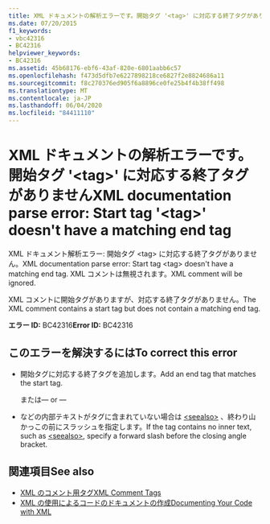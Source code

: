 ```yaml
---
title: XML ドキュメントの解析エラーです。開始タグ '<tag>' に対応する終了タグがありません
ms.date: 07/20/2015
f1_keywords:
- vbc42316
- BC42316
helpviewer_keywords:
- BC42316
ms.assetid: 45b68176-ebf6-43af-820e-6801aabb6c57
ms.openlocfilehash: f473d5dfb7e6227898218ce6827f2e8824686a11
ms.sourcegitcommit: f8c270376ed905f6a8896ce0fe25b4f4b38ff498
ms.translationtype: MT
ms.contentlocale: ja-JP
ms.lasthandoff: 06/04/2020
ms.locfileid: "84411110"
---
```

# <a name="xml-documentation-parse-error-start-tag-tag-doesnt-have-a-matching-end-tag"></a><span data-ttu-id="fae0e-102">XML ドキュメントの解析エラーです。開始タグ '\<tag>' に対応する終了タグがありません</span><span class="sxs-lookup"><span data-stu-id="fae0e-102">XML documentation parse error: Start tag '\<tag>' doesn't have a matching end tag</span></span>
<span data-ttu-id="fae0e-103">XML ドキュメント解析エラー: 開始タグ \<tag> に対応する終了タグがありません。</span><span class="sxs-lookup"><span data-stu-id="fae0e-103">XML documentation parse error: Start tag \<tag> doesn't have a matching end tag.</span></span> <span data-ttu-id="fae0e-104">XML コメントは無視されます。</span><span class="sxs-lookup"><span data-stu-id="fae0e-104">XML comment will be ignored.</span></span>  
  
 <span data-ttu-id="fae0e-105">XML コメントに開始タグがありますが、対応する終了タグがありません。</span><span class="sxs-lookup"><span data-stu-id="fae0e-105">The XML comment contains a start tag but does not contain a matching end tag.</span></span>  
  
 <span data-ttu-id="fae0e-106">**エラー ID:** BC42316</span><span class="sxs-lookup"><span data-stu-id="fae0e-106">**Error ID:** BC42316</span></span>  
  
## <a name="to-correct-this-error"></a><span data-ttu-id="fae0e-107">このエラーを解決するには</span><span class="sxs-lookup"><span data-stu-id="fae0e-107">To correct this error</span></span>  
  
- <span data-ttu-id="fae0e-108">開始タグに対応する終了タグを追加します。</span><span class="sxs-lookup"><span data-stu-id="fae0e-108">Add an end tag that matches the start tag.</span></span>  
  
     <span data-ttu-id="fae0e-109">または</span><span class="sxs-lookup"><span data-stu-id="fae0e-109">— or —</span></span>  
  
- <span data-ttu-id="fae0e-110">などの内部テキストがタグに含まれていない場合は [\<seealso>](../language-reference/xmldoc/seealso.md) 、終わり山かっこの前にスラッシュを指定します。</span><span class="sxs-lookup"><span data-stu-id="fae0e-110">If the tag contains no inner text, such as [\<seealso>](../language-reference/xmldoc/seealso.md), specify a forward slash before the closing angle bracket.</span></span>  
  
## <a name="see-also"></a><span data-ttu-id="fae0e-111">関連項目</span><span class="sxs-lookup"><span data-stu-id="fae0e-111">See also</span></span>

- [<span data-ttu-id="fae0e-112">XML のコメント用タグ</span><span class="sxs-lookup"><span data-stu-id="fae0e-112">XML Comment Tags</span></span>](../language-reference/xmldoc/index.md)
- [<span data-ttu-id="fae0e-113">XML の使用によるコードのドキュメントの作成</span><span class="sxs-lookup"><span data-stu-id="fae0e-113">Documenting Your Code with XML</span></span>](../programming-guide/program-structure/documenting-your-code-with-xml.md)
